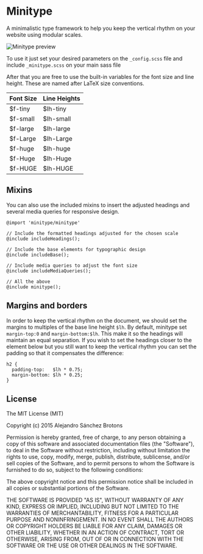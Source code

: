 Minitype
========

A minimalistic type framework to help you keep the vertical rhythm on
your website using modular scales.

![Minitype preview](http://s27.postimg.org/4a4ayh6eb/preview.png)

To use it just set your desired parameters on the `_config.scss` file
and include `_minitype.scss` on your main sass file

After that you are free to use the built-in variables for the font
size and line height. These are named after LaTeX size conventions.

| Font Size  | Line Heights |
| ---------- | ------------ |
| $f-tiny    | $lh-tiny     |
| $f-small   | $lh-small    |
| $f-large   | $lh-large    |
| $f-Large   | $lh-Large    |
| $f-huge    | $lh-huge     |
| $f-Huge    | $lh-Huge     |
| $f-HUGE    | $lh-HUGE     |

## Mixins

You can also use the included mixins to insert the adjusted headings
and several media queries for responsive design.

    @import 'minitype/minitype'

    // Include the formatted headings adjusted for the chosen scale
    @include includeHeadings();

    // Include the base elements for typographic design
    @include includeBase();

    // Include media queries to adjust the font size
    @include includeMediaQueries();

    // All the above 
    @include minitype();

## Margins and borders

In order to keep the vertical rhythm on the document, we should set
the margins to multiples of the base line height `$lh`. By default,
minitype set `margin-top:0` and `margin-bottom:$lh`. This make it so
the headings will maintain an equal separation. If you wish to set the
headings closer to the element below but you still want to keep the
vertical rhythm you can set the padding so that it compensates the
difference:

    h2 {
      padding-top:   $lh * 0.75;
      margin-bottom: $lh * 0.25;
    }

## License

The MIT License (MIT)

Copyright (c) 2015 Alejandro Sánchez Brotons

Permission is hereby granted, free of charge, to any person obtaining
a copy
of this software and associated documentation files (the "Software"),
to deal
in the Software without restriction, including without limitation the
rights
to use, copy, modify, merge, publish, distribute, sublicense, and/or
sell
copies of the Software, and to permit persons to whom the Software is
furnished to do so, subject to the following conditions:

The above copyright notice and this permission notice shall be
included in
all copies or substantial portions of the Software.

THE SOFTWARE IS PROVIDED "AS IS", WITHOUT WARRANTY OF ANY KIND,
EXPRESS OR
IMPLIED, INCLUDING BUT NOT LIMITED TO THE WARRANTIES OF
MERCHANTABILITY,
FITNESS FOR A PARTICULAR PURPOSE AND NONINFRINGEMENT. IN NO EVENT
SHALL THE
AUTHORS OR COPYRIGHT HOLDERS BE LIABLE FOR ANY CLAIM, DAMAGES OR OTHER
LIABILITY, WHETHER IN AN ACTION OF CONTRACT, TORT OR OTHERWISE,
ARISING FROM,
OUT OF OR IN CONNECTION WITH THE SOFTWARE OR THE USE OR OTHER DEALINGS
IN
THE SOFTWARE.
